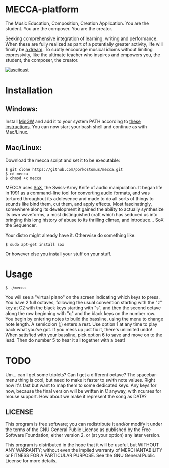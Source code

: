 # MECCA-platform

The Music Education, Composition, Creation Application.
You are the student.
You are the composer.
You are the creator.

Seeking comprehensive integration of learning, writing and performance. When these are fully realized as part of a potentially greater activity, life will finally be [a dream](https://www.youtube.com/watch?v=0TgrorCZg80). To subtly encourage musical idioms without limiting expressivity, like the ultimate teacher who inspires and empowers you, the student, the composer, the creator.

[![asciicast](https://asciinema.org/a/177671.png)](https://asciinema.org/a/177671)

# Installation

## Windows:

Install [MinGW](http://www.mingw.org/) and add it to your system PATH according to [these instructions](http://www.computerhope.com/issues/ch000549.htm). You can now start your bash shell and continue as with Mac/Linux.

## Mac/Linux:

Download the mecca script and set it to be executable:

    $ git clone https://github.com/porkostomus/mecca.git
    $ cd mecca
    $ chmod +x mecca
    
MECCA uses [SoX](http://sox.sourceforge.net/), the Swiss-Army Knife of audio manipulation. It began life in 1991 as a command-line tool for converting audio formats, and was tortured throughout its adolesence and made to do all sorts of things to sounds like bind them, cut them, and apply effects. Most fascinatingly, somewhere along its development it gained the ability to actually synthesize its own waveforms, a most distinguished craft which has seduced us into bringing this long history of abuse to its thrilling climax, and introduce... SoX the Sequencer.

Your distro might already have it. Otherwise do something like:

    $ sudo apt-get install sox

Or however else you install your stuff on your stuff.

# Usage
    
    $ ./mecca
    
You will see a "virtual piano" on the screen indicating which keys to press.
You have 2 full octaves, following the usual convention starting with the "z" key at C2 with the black keys starting with "s", and then the second octave along the row beginning with "q" and the black keys on the number row.
You begin by entering notes to build the bassline, using the menu to change note length.
A semicolon (;) enters a rest. Use option 1 at any time to play back what you've got.
If you mess up just fix it, there's unlimited undo!
When satisfied with your bassline, pick option 6 to save and move on to the lead.
Then do number 5 to hear it all together with a beat!

# TODO

Um... can I get some triplets?
Can I get a different octave?
The spacebar-menu thing is cool, but need to make it faster to swith note values.
Right now it's fast but want to map them to some dedicated keys.
Any keys for now, because the final version will be written in C anyway, with ncurses for mouse support.
How about we make it represent the song as DATA?


## LICENSE

This program is free software; you can redistribute it and/or modify it under the terms of the GNU General Public License as published by the Free Software Foundation; either version 2, or (at your option) any later version.

This program is distributed in the hope that it will be useful, but WITHOUT ANY WARRANTY; without even the implied warranty of MERCHANTABILITY or FITNESS FOR A PARTICULAR PURPOSE. See the GNU General Public License for more details.
